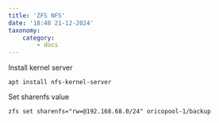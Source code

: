 ```yaml
---
title: 'ZFS NFS'
date: '18:48 21-12-2024'
taxonomy:
    category:
        - docs
---
```


Install kernel server

    apt install nfs-kernel-server

Set sharenfs value

    zfs set sharenfs="rw=@192.168.68.0/24" oricopool-1/backup